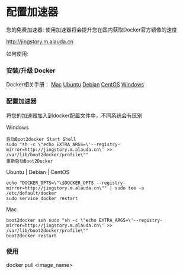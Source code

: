 # 配置加速器
您的免费加速器:
使用加速器将会提升您在国内获取Docker官方镜像的速度

http://jingstory.m.alauda.cn

如何使用:

### 安装/升级 Docker

Docker相关手册： [Mac][1]    [Ubuntu][2]    [Debian][3]    [CentOS][4]    [Windows][5]

### 配置加速器

将您的加速器加入到docker配置文件中，不同系统会有区别

Windows

```
启动Boot2docker Start Shell
sudo "sh -c \"echo EXTRA_ARGS=\'--registry-mirror=http://jingstory.m.alauda.cn\' >> /var/lib/boot2docker/profile\""
重新启动Boot2Docker
```

Ubuntu | Debian | CentOS

```
echo "DOCKER_OPTS=\"\$DOCKER_OPTS --registry-mirror=http://jingstory.m.alauda.cn\"" | sudo tee -a /etc/default/docker
sudo service docker restart
```

Mac

```
boot2docker ssh sudo "sh -c \"echo EXTRA_ARGS=\'--registry-mirror=http://jingstory.m.alauda.cn\' >> /var/lib/boot2docker/profile\""
boot2docker restart
```

### 使用

docker pull <image_name> 


[1]: http://docs.docker.com/installation/mac/
[2]: http://docs.docker.com/installation/ubuntulinux/
[3]: http://docs.docker.com/installation/debian/
[4]: http://docs.docker.com/installation/centos/
[5]: http://docs.docker.com/installation/windows/
